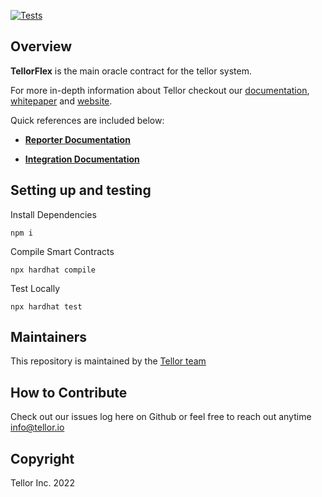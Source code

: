 [![Tests](https://github.com/tellor-io/tellorFlex/actions/workflows/tests.yml/badge.svg)](https://github.com/tellor-io/tellorFlex/actions/workflows/tests.ymli)

## Overview <a name="overview"> </a>  

<b>TellorFlex</b> is the main oracle contract for the tellor system.

For more in-depth information about Tellor checkout our [documentation](https://docs.tellor.io), [whitepaper](https://tellor.io/whitepaper/) and [website](https://tellor.io/).

Quick references are included below:

* <b> [Reporter Documentation](https://docs.tellor.io/tellor/reporting-data/introduction)</b>

* <b> [Integration Documentation](https://docs.tellor.io/tellor/getting-data/reading-data)</b>

## Setting up and testing

Install Dependencies
```
npm i
```
Compile Smart Contracts
```
npx hardhat compile
```

Test Locally
```
npx hardhat test
```

## Maintainers <a name="maintainers"> </a>
This repository is maintained by the [Tellor team](https://github.com/orgs/tellor-io/people)


## How to Contribute<a name="how2contribute"> </a>  

Check out our issues log here on Github or feel free to reach out anytime [info@tellor.io](mailto:info@tellor.io)

## Copyright

Tellor Inc. 2022
